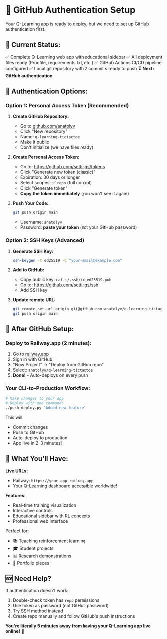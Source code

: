 # 🔐 GitHub Authentication Setup

Your Q-Learning app is ready to deploy, but we need to set up GitHub authentication first.

## 🎯 Current Status:
✅ Complete Q-Learning web app with educational sidebar
✅ All deployment files ready (Procfile, requirements.txt, etc.)
✅ GitHub Actions CI/CD pipeline configured
✅ Local git repository with 2 commit  s ready to push
⏳ **Next: GitHub authentication**

## 🔑 Authentication Options:

### Option 1: Personal Access Token (Recommended)

1. **Create GitHub Repository:**
   - Go to [github.com/anatolyv](https://github.com/anatolyv)
   - Click "New repository"
   - Name: `q-learning-tictactoe`
   - Make it public
   - Don't initialize (we have files ready)

2. **Create Personal Access Token:**
   - Go to: https://github.com/settings/tokens
   - Click "Generate new token (classic)"
   - Expiration: 30 days or longer
   - Select scopes: ✅ `repo` (full control)
   - Click "Generate token"
   - **Copy the token immediately** (you won't see it again)

3. **Push Your Code:**
   ```bash
   git push origin main
   ```
   - Username: `anatolyv`
   - Password: **paste your token** (not your GitHub password)

### Option 2: SSH Keys (Advanced)

1. **Generate SSH Key:**
   ```bash
   ssh-keygen -t ed25519 -C "your-email@example.com"
   ```

2. **Add to GitHub:**
   - Copy public key: `cat ~/.ssh/id_ed25519.pub`
   - Go to: https://github.com/settings/ssh
   - Add SSH key

3. **Update remote URL:**
   ```bash
   git remote set-url origin git@github.com:anatolyv/q-learning-tictactoe.git
   git push origin main
   ```

## 🚀 After GitHub Setup:

### Deploy to Railway.app (2 minutes):
1. Go to [railway.app](https://railway.app)
2. Sign in with GitHub
3. "New Project" → "Deploy from GitHub repo"
4. Select: `anatolyv/q-learning-tictactoe`
5. **Done!** - Auto-deploys on every push

### Your CLI-to-Production Workflow:
```bash
# Make changes to your app
# Deploy with one command:
./push-deploy.py "Added new feature"
```

This will:
- Commit changes
- Push to GitHub
- Auto-deploy to production
- App live in 2-3 minutes!

## 🎯 What You'll Have:

**Live URLs:**
- Railway: `https://your-app.railway.app`
- Your Q-Learning dashboard accessible worldwide!

**Features:**
- Real-time training visualization
- Interactive controls
- Educational sidebar with RL concepts
- Professional web interface

Perfect for:
- 📚 Teaching reinforcement learning
- 🎓 Student projects
- 📊 Research demonstrations
- 🤖 Portfolio pieces

## 🆘 Need Help?

If authentication doesn't work:
1. Double-check token has `repo` permissions
2. Use token as password (not GitHub password)
3. Try SSH method instead
4. Create repo manually and follow GitHub's push instructions

**You're literally 5 minutes away from having your Q-Learning app live online!** 🌟